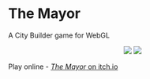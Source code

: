 # The Mayor

A City Builder game for WebGL

<p align="center">
  <img src="https://img.itch.zone/aW1hZ2UvMjczNjIxLzEzMjYyMzMucG5n/250x600/HLejbv.png"/>
  <img src="https://img.itch.zone/aW1hZ2UvMjczNjIxLzEzMzAxMzQucG5n/250x600/vOGVIn.png"/>
</p>

Play online - [*The Mayor* on itch.io](https://jnmaloney.itch.io/the-mayor)
